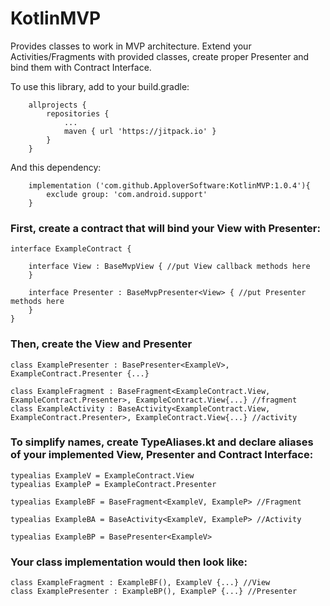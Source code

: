 # KotlinMVP
Provides classes to work in MVP architecture.
Extend your Activities/Fragments with provided classes, create proper Presenter and bind them with Contract Interface.

To use this library, add to your build.gradle:

```
    allprojects {
        repositories {
            ...
            maven { url 'https://jitpack.io' }
        }
    }
```

And this dependency:
```
    implementation ('com.github.ApploverSoftware:KotlinMVP:1.0.4'){
        exclude group: 'com.android.support'
    }
```

### First, create a contract that will bind your View with Presenter:

```
interface ExampleContract {

    interface View : BaseMvpView { //put View callback methods here
    }

    interface Presenter : BaseMvpPresenter<View> { //put Presenter methods here
    }
}

```
### Then, create the View and Presenter

```
class ExamplePresenter : BasePresenter<ExampleV>, ExampleContract.Presenter {...}
```

```
class ExampleFragment : BaseFragment<ExampleContract.View, ExampleContract.Presenter>, ExampleContract.View{...} //fragment
class ExampleActivity : BaseActivity<ExampleContract.View, ExampleContract.Presenter>, ExampleContract.View{...} //activity
```

### To simplify names, create TypeAliases.kt and declare aliases of your implemented View, Presenter and Contract Interface:

```
typealias ExampleV = ExampleContract.View
typealias ExampleP = ExampleContract.Presenter

typealias ExampleBF = BaseFragment<ExampleV, ExampleP> //Fragment

typealias ExampleBA = BaseActivity<ExampleV, ExampleP> //Activity

typealias ExampleBP = BasePresenter<ExampleV>
```

### Your class implementation would then look like:
```
class ExampleFragment : ExampleBF(), ExampleV {...} //View
class ExamplePresenter : ExampleBP(), ExampleP {...} //Presenter
```
